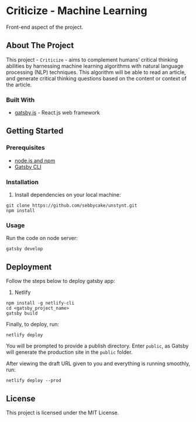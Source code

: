 # Criticize - Machine Learning

Front-end aspect of the project.

## About The Project

This project - `Criticize` - aims to complement humans’ critical thinking abilities by harnessing machine learning algorithms with natural language processing (NLP) techniques. This algorithm will be able to read an article, and generate critical thinking questions based on the content or context of the article.

### Built With

* [gatsby.js](https://www.gatsbyjs.com/) - React.js web framework

## Getting Started

### Prerequisites

* [node.js and npm](https://nodejs.org/en/)
* [Gatsby CLI](https://www.gatsbyjs.com/docs/tutorial/part-0/#gatsby-cli)


### Installation

1. Install dependencies on your local machine:

```
git clone https://github.com/sebbycake/unstynt.git
npm install
```

### Usage

Run the code on node server:
```
gatsby develop
```

## Deployment

Follow the steps below to deploy gatsby app:

1. Netlify

```
npm install -g netlify-cli
cd <gatsby_project_name>
gatsby build
```


Finally, to deploy, run:
```
netlify deploy
```
You will be prompted to provide a publish directory. Enter `public`, as Gatsby will generate the production site in the `public` folder.


After viewing the draft URL given to you and everything is running smoothly, run:
```
netlify deploy --prod
```



## License

This project is licensed under the MIT License.
